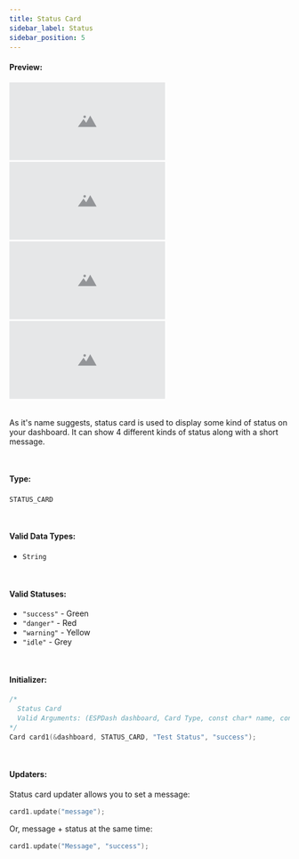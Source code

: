 ```yaml
---
title: Status Card
sidebar_label: Status
sidebar_position: 5
---
```


#### Preview:

<img src="/img/v4/placeholder.png" width="280px" alt="Preview" />
<img src="/img/v4/placeholder.png" width="280px" alt="Preview" />
<img src="/img/v4/placeholder.png" width="280px" alt="Preview" />
<img src="/img/v4/placeholder.png" width="280px" alt="Preview" />

<br/>
<br/>

As it's name suggests, status card is used to display some kind of status on your dashboard. It can show 4 different kinds of status along with a short message.

<br/>

#### Type:
`STATUS_CARD`

<br/>

#### Valid Data Types:
- `String`

<br/>

#### Valid Statuses:
- `"success"` - Green
- `"danger"` - Red
- `"warning"` - Yellow
- `"idle"` - Grey

<br/>

#### Initializer:
```cpp
/* 
  Status Card
  Valid Arguments: (ESPDash dashboard, Card Type, const char* name, const char* status (optional) )
*/
Card card1(&dashboard, STATUS_CARD, "Test Status", "success");
```

<br/>

#### Updaters:

Status card updater allows you to set a message:

```cpp
card1.update("message");
```

Or, message + status at the same time:
```cpp
card1.update("Message", "success");
```